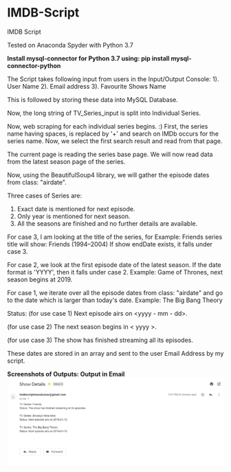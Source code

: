 # IMDB-Script
IMDB Script

Tested on Anaconda Spyder with Python 3.7

**Install mysql-connector for Python 3.7 using: 
pip install mysql-connector-python**


The Script takes following input from users in the Input/Output Console:
1). User Name
2). Email address 
3). Favourite Shows Name

This is followed by storing these data into MySQL Database.

Now, the long string of TV_Series_input is split into Individual Series.

Now, web scraping for each individual series begins. :)
First, the series name having spaces, is replaced by '+' and search on IMDb occurs for the series name.
Now, we select the first search result and read from that page.

The current page is reading the series base page.
We will now read data from the latest season page of the series.

Now, using the BeautifulSoup4 library, we will gather the episode dates from class: "airdate".

Three cases of Series are:
1. Exact date is mentioned for next episode.
2. Only year is mentioned for next season.
3. All the seasons are finished and no further details are available.

For case 3, I am looking at the title of the series, for Example: Friends series title will show: Friends (1994–2004)
If show endDate exists, it falls under case 3.

For case 2, we look at the first episode date of the latest season. If the date format is 'YYYY', then it falls under case 2.
Example: Game of Thrones, next season begins at 2019.

For case 1, we iterate over all the episode dates from class: "airdate" and go to the date which is larger than today's date. 
Example: The Big Bang Theory

Status: (for use case 1) Next episode airs on <yyyy - mm - dd>.

(for use case 2) The next season begins in < yyyy >.

(for use case 3) The show has finished streaming all its episodes.

These dates are stored in an array and sent to the user Email Address by my script.


**Screenshots of Outputs:
Output in Email**
![alt text](https://github.com/Manukumar1/IMDB-Script/blob/master/showDetails.png "Show Details Email")
